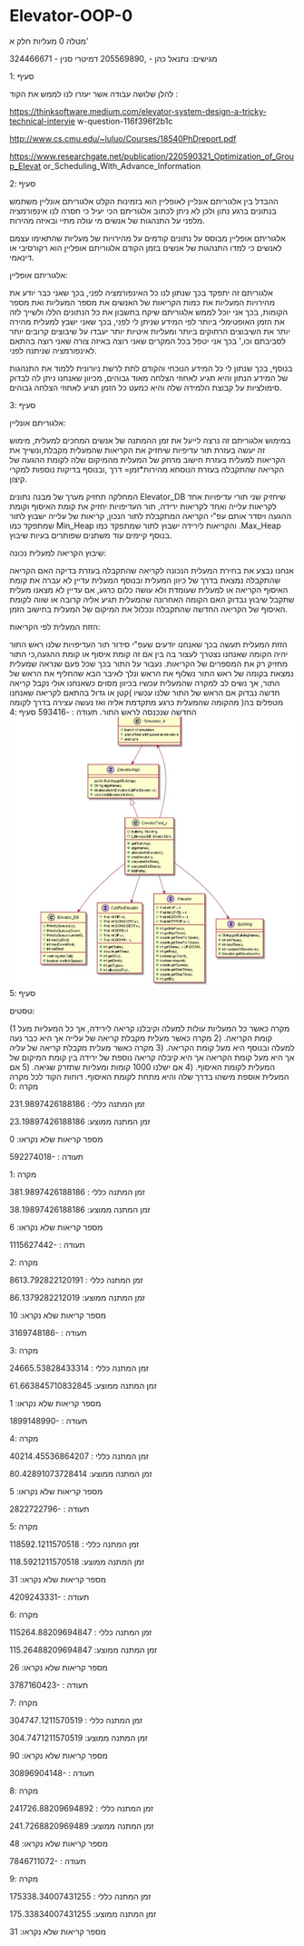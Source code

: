 # Elevator-OOP-0
                                 

מטלה 0 מעליות חלק א'

מגישים: נתנאל כהן - ,205569890 דמיטרי סנין - 324466671

סעיף :1

להלן שלושה עבודה אשר יעזרו לנו לממש את הקוד :

https://thinksoftware.medium.com/elevator-system-design-a-tricky-technical-intervie w-question-116f396f2b1c

http://www.cs.cmu.edu/~luluo/Courses/18540PhDreport.pdf


https://www.researchgate.net/publication/220590321_Optimization_of_Group_Elevat or_Scheduling_With_Advance_Information

סעיף :2

ההבדל בין אלגוריתם אונליין לאופליין הוא בזמינות הקלט אלגוריתם אונליין משתמש בנתונים ברגע נתון ולכן לא ניתן לכתוב אלגוריתם הכי יעיל כי חסרה לנו אינפורמציה מלפני על התנהגות של אנשים
מי עולה מתיי ובאיזה מהירות.

אלגוריתם אופליין מבוסס על נתונים קודמים על מהירויות של מעליות שהתאימו עצמם לאנשים כי
למדו התנהגות של אנשים בזמן הקודם אלגוריתם אופליין הוא רקורסיבי או דינאמי.

אלגוריתם אופליין:

אלגוריתם זה יתפקד בכך שנתון לנו כל האינפורמציה לפני, בכך שאני כבר יודע את מהירויות המעליות את כמות הקריאות של האנשים את מספר המעליות ואת מספר הקומות, בכך אני יוכל לממש אלגוריתם שיקח בחשבון את כל הנתונים הללו ולשייך לזה את הזמן האופטימלי ביותר לפי המידע שניתן לי לפני, בכך שאני ישבץ למעלית מהירה יותר את השיבוצים הרחוקים ביותר ומעליות איטיות יותר יעבדו על שיבוצים קרובים יותר לסביבתם וכו,' בכך אני יטפל בכל המקרים שאני רוצה
באיזה צורה שאני רוצה בהתאם לאינפורמציה שניתנה לפני.

בנוסף, בכך שנתון לי כל המידע הנוכחי והקודם לתת לרשת ניורונית ללמוד את התנהגות של המידע הנתון והיא תגיע לאחוזי הצלחה מאוד גבוהים, מכיוון שאנחנו ניתן לה לבדוק סימולציות על קבוצת
הלמידה שלה והיא כמעט כל הזמן תגיע לאחוזי הצלחה גבוהים.
 

סעיף :3

אלגוריתם אונליין:

במימוש אלגוריתם זה נרצה לייעל את זמן ההמתנה של אנשים המחכים למעלית, מימוש זה יעשה בעזרת תור עדיפיות שיחזיק את הקריאות שהמעלית מקבלת,ונשייך את הקריאות למעלית בעזרת חישוב מרחק של המעלית מהמיקום שלה לקומת ההגעה של הקריאה שהתקבלה בעזרת הנוסחא
מהירות*זמן= דרך ,ובנוסף בדיקות נוספות למקרי קיצון.

המחלקה תחזיק מערך של מבנה נתונים Elevator_DB שיחזיק שני תורי עדיפויות אחד לקריאות עלייה ואחד לקריאות ירידה, תור העדיפויות יחזיק את קומת האיסוף וקומת ההגעה ויסדר אותם עפ"י הקריאה המתקבלת לתור הנכון, קריאות של עלייה ישבוץ לתור שמתפקד כמו Min_Heap והקריאות לירידה ישבוץ לתור שמתפקד כמו .Max_Heap בנוסף קיימים עוד משתנים שפותרים
בעיות שיבוץ.

שיבוץ הקריאה למעלית נכונה:

אנחנו נבצע את בחירת המעלית הנכונה לקריאה שהתקבלה בעזרת בדיקה האם הקריאה שהתקבלה נמצאת בדרך של כיוון המעלית ובנוסף המעלית עדיין לא עברה את קומת האיסוף
הקריאה או למעלית שעומדת ולא עושה כלום כרגע, אם עדיין לא מצאנו מעלית שתקבל שיבוץ נבדוק האם הקומה האחרונה שהמעלית תגיע אליה קרובה או שווה לקומת האיסוף של הקריאה החדשה
שהתקבלה ונכלול את המיקום של המעלית בחישוב הזמן.

הזזת המעלית לפי הקריאות:

הזזת המעלית תעשה בכך שאנחנו יודעים שעפ"י סידור תור העדיפויות שלנו ראש התור יהיה הקומה שאנחנו נצטרך לעצור בה בין אם זה קומת איסוף או קומת ההגעה,כי התור מחזיק רק את המספרים של הקריאות. נעבור על התור בכך שכל פעם שנראה שמעלית נמצאת בקומה של ראש התור נשלוף את הראש ונלך לאיבר הבא שהחליף את הראש של התור, אך נשים לב למקרה שהמעלית עכשיו בכיוון מסוים כשאנחנו אולי נקבל קריאה חדשה נבדוק אם הראש של התור שלנו
עכשיו )קטן או גדול בהתאם לקריאה שאנחנו מטפלים בה( מהקומה שהמעלית כרגע מתקדמת אליה
ואז נעשה עצירה בדרך לקומה החדשה שנכנסה לראש התור.
תעודה : -593416
סעיף :4
![alt text](https://github.com/dimastar2310/Ex0/blob/main/UML_Elevators.png)
סעיף :5

טסטים:

(1 מקרה כאשר כל המעליות עולות למעלה וקיבלנו קריאה לירידה, אך כל
המעליות מעל קומת הקריאה. (2 מקרה כאשר מעלית מקבלת קריאה של עלייה אך היא כבר נעה למעלה ובנוסף
 היא מעל קומת הקריאה. (3 מקרה כאשר מעלית מקבלת קריאה של עליה אך היא מעל קומת הקריאה אך
היא קיבלה קריאה נוספת של ירידה בין קומת המיקום של המעלית לקומת
האיסוף.
(4 אם ישלנו 1000 קומות ומעליות שתזרק שגיאה.
(5 אם המעלית אוספת מישהו בדרך שלה והיא מתחת לקומת האיסוף.
דוחות הקוד לכל מקרה
מקרה :0

זמן המתנה כללי : 231.9897426188186

זמן המתנה ממוצע: 23.19897426188186

מספר קריאות שלא נקראו: 0

592274018- : תעודה

מקרה :1

זמן המתנה כללי : 381.9897426188186

זמן המתנה ממוצע: 38.19897426188186

מספר קריאות שלא נקראו: 6

1115627442- : תעודה

מקרה :2

זמן המתנה כללי : 8613.792822120191

זמן המתנה ממוצע: 86.1379282212019

מספר קריאות שלא נקראו: 10

3169748186- : תעודה

מקרה :3

זמן המתנה כללי : 24665.53828433314

זמן המתנה ממוצע: 61.663845710832845

מספר קריאות שלא נקראו: 1

1899148990- : תעודה
 


מקרה :4

זמן המתנה כללי : 40214.45536864207

זמן המתנה ממוצע: 80.42891073728414

מספר קריאות שלא נקראו: 5

2822722796- : תעודה

מקרה :5

זמן המתנה כללי : 118592.1211570518

זמן המתנה ממוצע: 118.5921211570518

מספר קריאות שלא נקראו: 31

4209243331- : תעודה

מקרה :6

זמן המתנה כללי : 115264.88209694847

זמן המתנה ממוצע: 115.26488209694847

מספר קריאות שלא נקראו: 26

3787160423- : תעודה

מקרה :7

זמן המתנה כללי : 304747.1211570519

זמן המתנה ממוצע: 304.7471211570519

מספר קריאות שלא נקראו: 90

30896904148- : תעודה
 


מקרה :8

זמן המתנה כללי : 241726.88209694892

זמן המתנה ממוצע: 241.7268820969489

מספר קריאות שלא נקראו: 48

7846711072- : תעודה

מקרה :9

זמן המתנה כללי : 175338.34007431255

זמן המתנה ממוצע: 175.33834007431255

מספר קריאות שלא נקראו: 31

